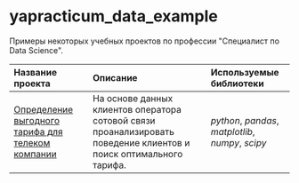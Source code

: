 # yapracticum_data_example
Примеры некоторых учебных проектов по профессии "Специалист по Data Science".


| Название проекта | Описание | Используемые библиотеки | 
| :---------------------- | :---------------------- | :---------------------- |
| [Определение выгодного тарифа для телеком компании](tarif_telecom) |На основе данных клиентов оператора сотовой связи проанализировать поведение клиентов и поиск оптимального тарифа.| *python*, *pandas*, *matplotlib*, *numpy*, *scipy* |
